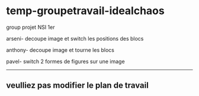 # temp-groupetravail-idealchaos
group projet NSI 1er


arseni- decoupe image et switch les positions des blocs

anthony- decoupe image et tourne les blocs 

pavel- switch 2 formes de figures sur une image

----------------------------------------------------------------------------------------------------------
veulliez pas modifier le plan de travail 
----------------------------------------------------------------------------------------------------------

